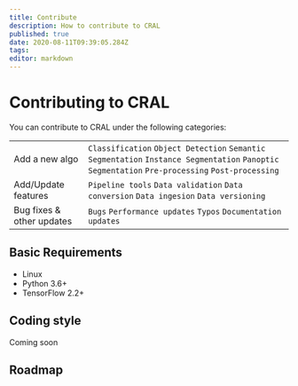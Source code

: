 ```yaml
---
title: Contribute
description: How to contribute to CRAL
published: true
date: 2020-08-11T09:39:05.284Z
tags: 
editor: markdown
---
```


# Contributing to CRAL

You can contribute to CRAL under the following categories:

| | | 
|---|---|
| Add a new algo | `Classification` `Object Detection` `Semantic Segmentation` `Instance Segmentation` `Panoptic Segmentation` `Pre-processing` `Post-processing` |
| Add/Update features | `Pipeline tools` `Data validation` `Data conversion` `Data ingesion` `Data versioning` | 
| Bug fixes & other updates | `Bugs` `Performance updates` `Typos` `Documentation updates`|



## Basic Requirements
- Linux
- Python 3.6+
- TensorFlow 2.2+

## Coding style
Coming soon

## Roadmap
